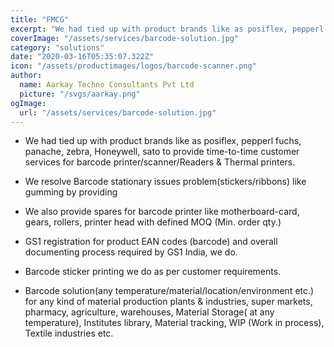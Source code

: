 ```yaml
---
title: "FMCG"
excerpt: "We had tied up with product brands like as posiflex, pepperl fuchs, panache, zebra, Honeywell, sato to provide time-to-time customer services for barcode"
coverImage: "/assets/services/barcode-solution.jpg"
category: "solutions"
date: "2020-03-16T05:35:07.322Z"
icon: "/assets/productimages/logos/barcode-scanner.png"
author:
  name: Aarkay Techno Consultants Pvt Ltd
  picture: "/svgs/aarkay.png"
ogImage:
  url: "/assets/services/barcode-solution.jpg"
---
```


- We had tied up with product brands like as posiflex, pepperl fuchs, panache, zebra, Honeywell, sato to provide time-to-time customer services for barcode printer/scanner/Readers & Thermal printers.

- We resolve Barcode stationary issues problem(stickers/ribbons) like gumming by providing

- We also provide spares for barcode printer like motherboard-card, gears, rollers, printer head with defined MOQ (Min. order qty.)

- GS1 registration for product EAN codes (barcode) and overall documenting process required by GS1 India, we do.

- Barcode sticker printing we do as per customer requirements.

- Barcode solution(any temperature/material/location/environment etc.) for any kind of material production plants & industries, super markets, pharmacy, agriculture, warehouses, Material Storage( at any temperature), Institutes library, Material tracking, WIP (Work in process), Textile industries etc.
